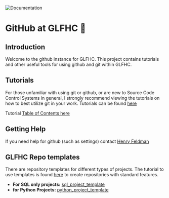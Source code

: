 ![Documentation](https://img.shields.io/badge/Tutorials_for_GLFHC-Yes-003333)

# GitHub at GLFHC 👋

## Introduction
Welcome to the github instance for GLFHC. This project contains tutorials and other useful tools for using github and git within GLFHC.

## Tutorials
For those unfamiliar with using git or github, or are new to Source Code Control Systems in general, I strongly recommend viewing the tutorials on how to best utilize 
git in your work. Tutorials can be found [here](tutorials/getting_started.md)

Tutorial [Table of Contents here](tutorials/toc.md)

## Getting Help
If you need help for github (such as settings) contact [Henry Feldman](mailto://hfeldman@glfhc.org)

## GLFHC Repo templates
There are repository templates for different types of projects. The tutorial to use templates is found [here](forking_and_branching.md) to create repositories with standard features.

- **For SQL only projects:** [sql_project_template](https://github.com/GLFHC/sql_project_template)
- **for Python Projects:** [python_project_template](https://github.com/GLFHC/python_project_template)

<!--

**Here are some ideas to get you started:**

🙋‍♀️ A short introduction - what is your organization all about?
🌈 Contribution guidelines - how can the community get involved?
👩‍💻 Useful resources - where can the community find your docs? Is there anything else the community should know?
🍿 Fun facts - what does your team eat for breakfast?
🧙 Remember, you can do mighty things with the power of [Markdown](https://docs.github.com/github/writing-on-github/getting-started-with-writing-and-formatting-on-github/basic-writing-and-formatting-syntax)
-->
